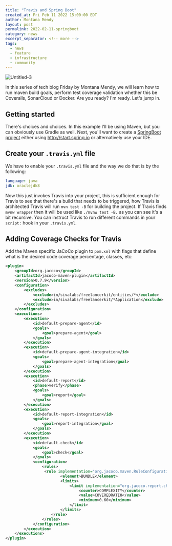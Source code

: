 ```yaml
---
title: "Travis and Spring Boot"
created_at: Fri Feb 11 2022 15:00:00 EDT
author: Montana Mendy
layout: post
permalink: 2022-02-11-springboot
category: news
excerpt_separator: <!-- more --> 
tags:
  - news
  - feature
  - infrastructure
  - community
---
```


![Untitled-3](https://user-images.githubusercontent.com/20936398/153650476-6310d2c1-7692-45a7-962d-77f983f747c8.png)


In this series of tech blog Friday by Montana Mendy, we will learn how to run maven build goals, perform test coverage validation whether this be Coveralls, SonarCloud or Docker. Are you ready? I'm ready. Let's jump in.

<!-- more --> 

## Getting started

There's choices and choices. In this example I'll be using Maven, but you can obviously use Gradle as well. Next, you'll want to create a [SpringBoot project](http://start.spring.io/) either using http://start.spring.io or alternatively use your IDE. 

## Create your `.travis.yml` file

We have to enable your `.travis.yml` file and the way we do that is by the following: 

```yaml
language: java
jdk: oraclejdk8
```
Now this just invokes Travis into your project, this is sufficient enough for Travis to see that there's a build that needs to be triggered, how Travis is architected Travis will run `mvn test -B` for building the project. If Travis finds `mvnw wrapper` then it will be used like `./mvnw test -B.` as you can see it's a bit recursive. You can instruct Travis to run different commands in your `script:` hook in your `.travis.yml`.

## Adding Coverage Checks for Travis 

Add the Maven specific JaCoCo plugin to `pom.xml` with flags that define what is the desired code coverage percentage, classes, etc:

```xml
<plugin>
    <groupId>org.jacoco</groupId>
    <artifactId>jacoco-maven-plugin</artifactId>
    <version>0.7.9</version>
    <configuration>
        <excludes>
            <exclude>in/sivalabs/freelancerkit/entities/*</exclude>
            <exclude>in/sivalabs/freelancerkit/*Application</exclude>
        </excludes>
    </configuration>
    <executions>
        <execution>
            <id>default-prepare-agent</id>
            <goals>
                <goal>prepare-agent</goal>
            </goals>
        </execution>
        <execution>
            <id>default-prepare-agent-integration</id>
            <goals>
                <goal>prepare-agent-integration</goal>
            </goals>
        </execution>
        <execution>
            <id>default-report</id>
            <phase>verify</phase>
            <goals>
                <goal>report</goal>
            </goals>
        </execution>
        <execution>
            <id>default-report-integration</id>
            <goals>
                <goal>report-integration</goal>
            </goals>
        </execution>
        <execution>
            <id>default-check</id>
            <goals>
                <goal>check</goal>
            </goals>
            <configuration>
                <rules>
                 <rule implementation="org.jacoco.maven.RuleConfiguration">
                        <element>BUNDLE</element>
                        <limits>
                            <limit implementation="org.jacoco.report.check.Limit">
                                <counter>COMPLEXITY</counter>
                                <value>COVEREDRATIO</value>
                                <minimum>0.60</minimum>
                            </limit>
                        </limits>
                    </rule>
                </rules>
            </configuration>
        </execution>
    </executions>
</plugin>
```
